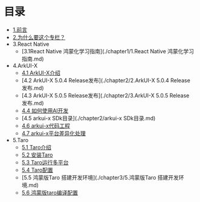 # 目录

* [1.前言](README.md)
* [2.为什么要这个专栏？](为什么要写博客.md)
* 3.React Native
  - [3.1React Native 鸿蒙化学习指南](./chapter1/1.React Native 鸿蒙化学习指南.md)
* 4.ArkUI-X
  - [4.1 ArkUI-X介绍](./chapter2/1.ArkUI-X介绍.md)
  - [4.2 ArkUI-X 5.0.4 Release发布](./chapter2/2.ArkUI-X 5.0.4 Release发布.md)
  - [4.3 ArkUI-X 5.0.5 Release发布](./chapter2/3.ArkUI-X 5.0.5 Release发布.md)
  - [4.4 如何使用AI开发](./chapter2/10如何使用AI开发.md)
  - [4.5 arkui-x SDk目录](./chapter2/arkui-x SDk目录.md)
  - [4.6 arkui-x代码工程](./chapter2/arkui-x代码工程.md)
  - [4.7 arkui-x平台差异化处理](./chapter2/arkui-x平台差异化处理.md)
* 5.Taro
  - [5.1 Taro介绍](./chapter3/1.Taro介绍.md)
  - [5.2 安装Taro](./chapter3/2.安装Taro.md)
  - [5.3 Taro运行多平台](./chapter3/3.Taro运行多平台.md)
  - [5.4 Taro配置](./chapter3/4.Taro配置.md)
  - [5.5 鸿蒙版Taro 搭建开发环境](./chapter3/5.鸿蒙版Taro 搭建开发环境.md)
  - [5.6 鸿蒙版taro编译配置](./chapter3/6.鸿蒙版taro编译配置.md)
